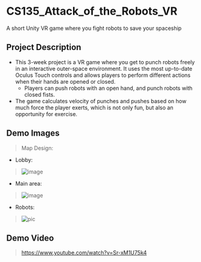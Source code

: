 # CS135_Attack_of_the_Robots_VR
A short Unity VR game where you fight robots to save your spaceship

## Project Description
* This 3-week project is a VR game where you get to punch robots freely in an interactive outer-space environment. It uses the most up-to-date Oculus Touch controls and allows players to perform different actions when their hands are opened or closed. 
  - Players can push robots with an open hand, and punch robots with closed fists.
* The game calculates velocity of punches and pushes based on how much force the player exerts, which is not only fun, but also an opportunity for exercise. 

## Demo Images
> Map Design:
* Lobby: 
> ![image](https://user-images.githubusercontent.com/32584958/153064709-39dad630-3cc3-4e9a-998b-53acff129531.png)
* Main area:
> ![image](https://user-images.githubusercontent.com/32584958/153065083-27fa0f84-02b5-49cc-88e1-c189375d6b9b.png)
* Robots:
> ![pic](https://user-images.githubusercontent.com/32584958/154567767-68ec9065-7385-4f91-b2a0-d7fc0c13f489.PNG)

## Demo Video
> https://www.youtube.com/watch?v=Sr-xM1U75k4
